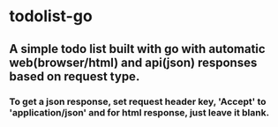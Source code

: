 # todolist-go

## A simple todo list built with go with automatic web(browser/html) and api(json) responses based on request type.

### To get a json response, set request header key, 'Accept' to 'application/json' and for html response, just leave it blank.